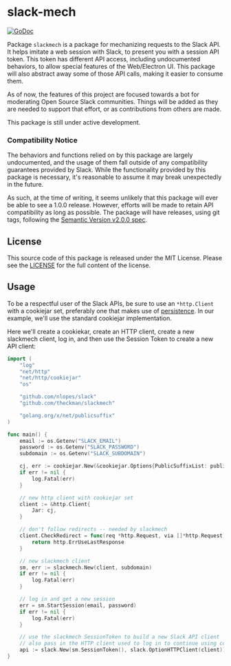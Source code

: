 # slack-mech
[![GoDoc](https://img.shields.io/badge/godoc-reference-blue.svg?style=flat)](https://godoc.org/github.com/theckman/slackmech)

Package `slackmech` is a package for mechanizing requests to the Slack API. It
helps imitate a web session with Slack, to present you with a session API token.
This token has different API access, including undocumented behaviors, to allow
special features of the Web/Electron UI. This package will also abstract away
some of those API calls, making it easier to consume them.

As of now, the features of this project are focused towards a bot for moderating
Open Source Slack communities. Things will be added as they are needed to
support that effort, or as contributions from others are made.

This package is still under active development.

### Compatibility Notice
The behaviors and functions relied on by this package are largely undocumented,
and the usage of them fall outside of any compatibility guarantees provided by
Slack. While the functionality provided by this package is necessary, it's
reasonable to assume it may break unexpectedly in the future.

As such, at the time of writing, it seems unlikely that this package will ever
be able to see a 1.0.0 release. However, efforts will be made to retain API
compatibility as long as possible. The package will have releases, using git
tags, following the [Semantic Version v2.0.0 spec](https://semver.org/spec/v2.0.0.html).

## License
This source code of this package is released under the MIT License. Please see
the [LICENSE](https://github.com/theckman/slackmech/blob/master/LICENSE) for the
full content of the license.

## Usage
To be a respectful user of the Slack APIs, be sure to use an `*http.Client` with
a cookiejar set, preferably one that makes use of
[persistence](https://github.com/juju/persistent-cookiejar). In our example,
we'll use the standard cookiejar implementation.

Here we'll create a cookiekar, create an HTTP client, create a new slackmech
client, log in, and then use the Session Token to create a new API client:

```Go
import (
	"log"
	"net/http"
	"net/http/cookiejar"
	"os"

	"github.com/nlopes/slack"
	"github.com/theckman/slackmech"

	"golang.org/x/net/publicsuffix"
)

func main() {
	email := os.Getenv("SLACK_EMAIL")
	password := os.Getenv("SLACK_PASSWORD")
	subdomain := os.Getenv("SLACK_SUBDOMAIN")

	cj, err := cookiejar.New(&cookiejar.Options{PublicSuffixList: publicsuffix.List})
	if err != nil {
		log.Fatal(err)
	}

	// new http client with cookiejar set
	client := &http.Client{
		Jar: cj,
	}

	// don't follow redirects -- needed by slackmech
	client.CheckRedirect = func(req *http.Request, via []*http.Request) error {
		return http.ErrUseLastResponse
	}

	// new slackmech client
	sm, err := slackmech.New(client, subdomain)
	if err != nil {
		log.Fatal(err)
	}

	// log in and get a new session
	err = sm.StartSession(email, password)
	if err != nil {
		log.Fatal(err)
	}

	// use the slackmech SessionToken to build a new Slack API client
	// also pass in the HTTP client used to log in to continue using cookies
	api := slack.New(sm.SessionToken(), slack.OptionHTTPClient(client))
}
```
